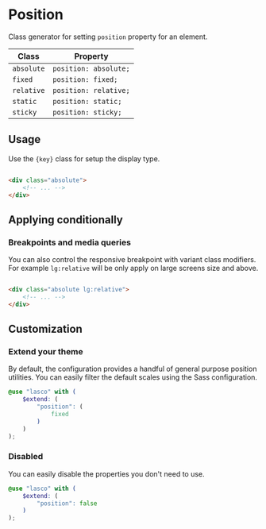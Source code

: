 # Position

Class generator for setting `position` property for an element.

| Class      | Property              |
|------------|-----------------------|
| `absolute` | `position: absolute;` |
| `fixed`    | `position: fixed;`    |
| `relative` | `position: relative;` |
| `static`   | `position: static;`   |
| `sticky`   | `position: sticky;`   |

## Usage

Use the `{key}` class for setup the display type.

```html

<div class="absolute">
    <!-- ... -->
</div>
```

## Applying conditionally

### Breakpoints and media queries

You can also control the responsive breakpoint with variant class modifiers. For example `lg:relative` will be only
apply on large screens size and above.

```html

<div class="absolute lg:relative">
    <!-- ... -->
</div>
```

## Customization

### Extend your theme

By default, the configuration provides a handful of general purpose position utilities. You can easily filter the
default scales using the Sass configuration.

```scss
@use "lasco" with (
    $extend: (
        "position": (
            fixed
        )
    )
);
```

### Disabled

You can easily disable the properties you don't need to use.

```scss
@use "lasco" with (
    $extend: (
        "position": false
    )
);
```
